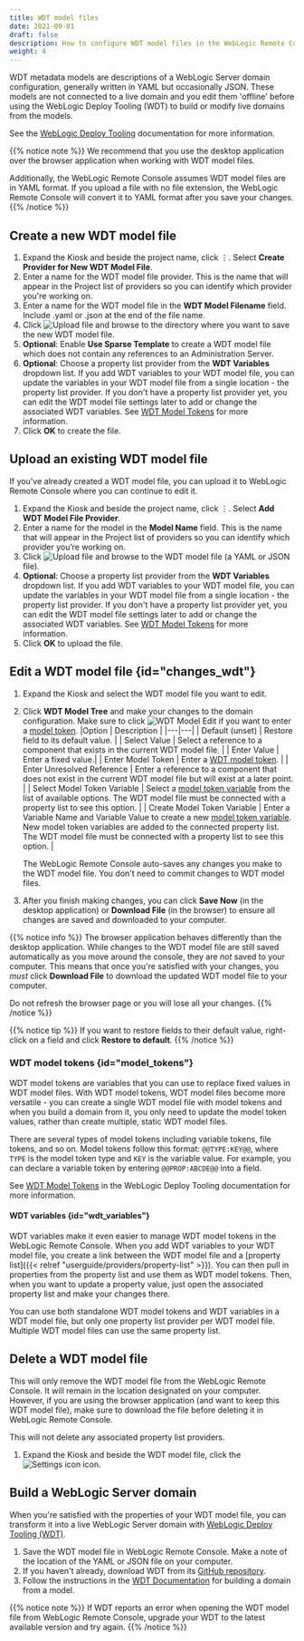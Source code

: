 ```yaml
---
title: WDT model files
date: 2021-09-01
draft: false
description: How to configure WDT model files in the WebLogic Remote Console
weight: 4
---
```


WDT metadata models are descriptions of a WebLogic Server domain configuration, generally written in YAML but occasionally JSON. These models are not connected to a live domain and you edit them 'offline' before using the WebLogic Deploy Tooling (WDT) to build or modify live domains from the models.

See the [WebLogic Deploy Tooling](https://oracle.github.io/weblogic-deploy-tooling/) documentation for more information.

{{% notice note %}}
We recommend that you use the desktop application over the browser application when working with WDT model files.

Additionally, the WebLogic Remote Console assumes WDT model files are in YAML format. If you upload a file with no file extension, the WebLogic Remote Console will convert it to YAML format after you save your changes.
{{% /notice %}}

## Create a new WDT model file

1. Expand the Kiosk and beside the project name, click &#x022EE;. Select **Create Provider for New WDT Model File**.
1. Enter a name for the WDT model file provider. This is the name that will appear in the Project list of providers so you can identify which provider you're working on.
1. Enter a name for the WDT model file in the **WDT Model Filename** field. Include .yaml or .json at the end of the file name.
1. Click ![Upload file](/weblogic-remote-console/images/icons/choose-directory-icon-blk_24x24.png) and browse to the directory where you want to save the new WDT model file.
1. **Optional**: Enable **Use Sparse Template** to create a WDT model file which does not contain any references to an Administration Server.
1. **Optional**: Choose a property list provider from the **WDT Variables** dropdown list. If you add WDT variables to your WDT model file, you can update the variables in your WDT model file from a single location - the property list provider. If you don't have a property list provider yet, you can edit the WDT model file settings later to add or change the associated WDT variables. See [WDT Model Tokens](#model_tokens) for more information.
1. Click **OK** to create the file.

## Upload an existing WDT model file
If you've already created a WDT model file, you can upload it to WebLogic Remote Console where you can continue to edit it.

1. Expand the Kiosk and beside the project name, click &#x022EE;. Select **Add WDT Model File Provider**.
1. Enter a name for the model in the **Model Name** field. This is the name that will appear in the Project list of providers so you can identify which provider you’re working on.
1. Click ![Upload file](/weblogic-remote-console/images/icons/choose-file-icon-blk_24x24.png) and browse to the WDT model file (a YAML or JSON file).
1. **Optional**: Choose a property list provider from the **WDT Variables** dropdown list. If you add WDT variables to your WDT model file, you can update the variables in your WDT model file from a single location - the property list provider. If you don't have a property list provider yet, you can edit the WDT model file settings later to add or change the associated WDT variables. See [WDT Model Tokens](#model_tokens) for more information.
1. Click **OK** to upload the file.

## Edit a WDT model file {id="changes_wdt"}

1. Expand the Kiosk and select the WDT model file you want to edit.
1. Click **WDT Model Tree** and make your changes to the domain configuration. Make sure to click ![WDT Model Edit](/weblogic-remote-console/images/icons/wdt-options-icon-blk_24x24.png) if you want to enter a [model token](#model_tokens).
|Option | Description |
|---|---|
| Default (unset) | Restore field to its default value. |
| Select Value | Select a reference to a component that exists in the current WDT model file. |
| Enter Value | Enter a fixed value.|
| Enter Model Token | Enter a [WDT model token](#model_tokens). |
| Enter Unresolved Reference | Enter a reference to a component that does not exist in the current WDT model file but will exist at a later point. |
| Select Model Token Variable | Select a [model token variable](#wdt_variables) from the list of available options. The WDT model file must be connected with a property list to see this option. |
| Create Model Token Variable | Enter a Variable Name and Variable Value to create a new [model token variable](#wdt_variables). New model token variables are added to the connected property list. The WDT model file must be connected with a property list to see this option. |

    The WebLogic Remote Console auto-saves any changes you make to the WDT model file. You don't need to commit changes to WDT model files.
1. After you finish making changes, you can click **Save Now** (in the desktop application) or **Download File** (in the browser) to ensure all changes are saved and downloaded to your computer.

{{% notice info %}}
The browser application behaves differently than the desktop application. While changes to the WDT model file are still saved automatically as you move around the console, they are *not* saved to your computer. This means that once you're satisfied with your changes, you *must* click **Download File** to download the updated WDT model file to your computer.

Do not refresh the browser page or you will lose all your changes.
{{% /notice %}}

{{% notice tip %}}
If you want to restore fields to their default value, right-click on a field and click **Restore to default**.
{{% /notice %}}

### WDT model tokens {id="model_tokens"}
WDT model tokens are variables that you can use to replace fixed values in WDT model files. With WDT model tokens, WDT model files become more versatile - you can create a single WDT model file with model tokens and when you build a domain from it, you only need to update the model token values, rather than create multiple, static WDT model files.

There are several types of model tokens including variable tokens, file tokens, and so on. Model tokens follow this format: `@@TYPE:KEY@@`, where `TYPE` is the model token type and `KEY` is the variable value. For example, you can declare a variable token by entering `@@PROP:ABCDE@@` into a field.

See [WDT Model Tokens](https://oracle.github.io/weblogic-deploy-tooling/concepts/model/#model-tokens) in the WebLogic Deploy Tooling documentation for more information.

#### WDT variables {id="wdt_variables"}

WDT variables make it even easier to manage WDT model tokens in the WebLogic Remote Console. When you add WDT variables to your WDT model file, you create a link between the WDT model file and a [property list]({{< relref "userguide/providers/property-list" >}}). You can then pull in properties from the property list and use them as WDT model tokens. Then, when you want to update a property value, just open the associated property list and make your changes there.

You can use both standalone WDT model tokens and WDT variables in a WDT model file, but only one property list provider per WDT model file. Multiple WDT model files can use the same property list.

## Delete a WDT model file
This will only remove the WDT model file from the WebLogic Remote Console. It will remain in the location designated on your computer. However, if you are using the browser application (and want to keep this WDT model file), make sure to download the file before deleting it in WebLogic Remote Console.

This will not delete any associated property list providers.

1. Expand the Kiosk and beside the WDT model file, click the ![Settings icon](/weblogic-remote-console/images/icons/data-providers-delete-icon-brn_24x24.png) icon.

## Build a WebLogic Server domain

When you're satisfied with the properties of your WDT model file, you can transform it into a live WebLogic Server domain with [WebLogic Deploy Tooling (WDT)](https://github.com/oracle/weblogic-deploy-tooling).

1. Save the WDT model file in WebLogic Remote Console. Make a note of the location of the YAML or JSON file on your computer.
1. If you haven't already, download WDT from its [GitHub repository](https://github.com/oracle/weblogic-deploy-tooling/releases).
1. Follow the instructions in the [WDT Documentation](https://oracle.github.io/weblogic-deploy-tooling/) for building a domain from a model.

{{% notice note %}}
If WDT reports an error when opening the WDT model file from WebLogic Remote Console, upgrade your WDT to the latest available version and try again.
{{% /notice %}}
